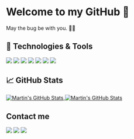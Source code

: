 # Welcome to my GitHub 👋
May the bug be with you. 🦠🦠
## 🔧 Technologies & Tools
![](https://img.shields.io/badge/Editor-Visual_Studio_Code-informational?style=flat&logo=visual-studio-code&logoColor=white&color=2bbc8a)
![](https://img.shields.io/badge/Machine_Learning-Python-informational?style=flat&logo=python&logoColor=white&color=2bbc8a)
![](https://img.shields.io/badge/Web-React-informational?style=flat&logo=react&logoColor=white&color=2bbc8a)
![](https://img.shields.io/badge/Mobile_App-Flutter-informational?style=flat&logo=flutter&logoColor=white&color=2bbc8a)
![](https://img.shields.io/badge/Databases-MySQL-informational?style=flat&logo=MySQL&logoColor=white&color=2bbc8a)
![](https://img.shields.io/badge/Cloud-Digital_Ocean-informational?style=flat&logo=digitalocean&logoColor=white&color=2bbc8a)
![](https://img.shields.io/badge/Deploy_Server-Heroku-informational?style=flat&logo=heroku&logoColor=white&color=2bbc8a)

## &#x1f4c8; GitHub Stats
<a href="https://github.com/kasettakorn">
<img align="center" src="https://github-readme-stats.vercel.app/api/top-langs/?username=kasettakorn&show_icons=true&line_height=27&count_private=true&title_color=ffffff&text_color=c9cacc&icon_color=2bbc8a&bg_color=1d1f21&" alt="Martin's GitHub Stats" />
</a>
<a href="https://github.com/kasettakorn">
  <img align="center" src="https://github-readme-stats.vercel.app/api?username=kasettakorn&show_icons=true&theme=dracula" alt="Martin's GitHub Stats" />
</a>

## Contact me
![](https://img.shields.io/badge/Ronnakorn_Hompoa-Facebook-informational?style=flat&logo=facebook&logoColor=white&color=2bbc8a)
![](https://img.shields.io/badge/@kasettakorn-Twitter-informational?style=flat&logo=twitter&logoColor=white&color=2bbc8a)
![](https://img.shields.io/badge/kornkung.h-Instagram-informational?style=flat&logo=instagram&logoColor=white&color=2bbc8a)

<!--
**kasettakorn/kasettakorn** is a ✨ _special_ ✨ repository because its `README.md` (this file) appears on your GitHub profile.

Here are some ideas to get you started:

- 🔭 I’m currently working on ...
- 🌱 I’m currently learning ...
- 👯 I’m looking to collaborate on ...
- 🤔 I’m looking for help with ...
- 💬 Ask me about ...
- 📫 How to reach me: ...
- 😄 Pronouns: ...
- ⚡ Fun fact: ...
-->
